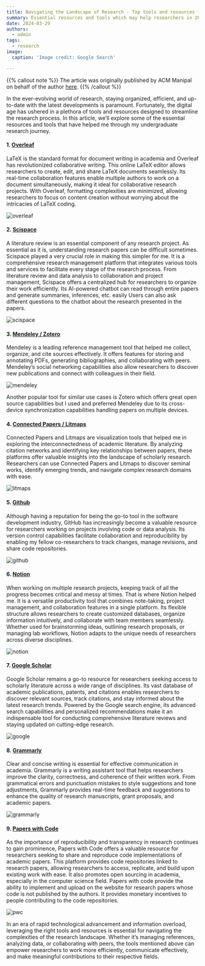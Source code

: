 ```yaml
---
title: Navigating the Landscape of Research - Top tools and resources for researchers in 2024
summary: Essential resources and tools which may help researchers in 2024
date: 2024-03-29
authors:
  - admin
tags:
  - research
image:
  caption: 'Image credit: Google Search'

---
```


{{% callout note %}}
The article was originally published by ACM Manipal on behalf of the author [here](https://medium.com/@acm.manipal/navigating-the-landscape-of-research-top-tools-and-resources-for-researchers-in-2024-48018769cd84).
{{% /callout %}}

In the ever-evolving world of research, staying organized, efficient, and up-to-date with the latest developments is paramount. Fortunately, the digital age has ushered in a plethora of tools and resources designed to streamline the research process. In this article, we’ll explore some of the essential resources and tools that have helped me through my undergraduate research journey.

#### 1. <u>Overleaf</u>

LaTeX is the standard format for document writing in academia and Overleaf has revolutionized collaborative writing. This online LaTeX editor allows researchers to create, edit, and share LaTeX documents seamlessly. Its real-time collaboration features enable multiple authors to work on a document simultaneously, making it ideal for collaborative research projects. With Overleaf, formatting complexities are minimized, allowing researchers to focus on content creation without worrying about the intricacies of LaTeX coding.

![overleaf](overleaf.jpg)


#### 2. <u>Scispace</u>

A literature review is an essential component of any research project. As essential as it is, understanding research papers can be difficult sometimes. Scispace played a very crucial role in making this simpler for me. It is a comprehensive research management platform that integrates various tools and services to facilitate every stage of the research process. From literature review and data analysis to collaboration and project management, Scispace offers a centralized hub for researchers to organize their work efficiently. Its AI-powered chatbot can read through entire papers and generate summaries, inferences, etc. easily Users can also ask different questions to the chatbot about the research presented in the papers.

![scispace](scispace.jpg)


#### 3. <u>Mendeley / Zotero</u>

Mendeley is a leading reference management tool that helped me collect, organize, and cite sources effectively. It offers features for storing and annotating PDFs, generating bibliographies, and collaborating with peers. Mendeley’s social networking capabilities also allow researchers to discover new publications and connect with colleagues in their field.

![mendeley](mendley.jpg)

Another popular tool for similar use cases is Zotero which offers great open source capabilities but I used and preferred Mendeley due to its cross-device synchronization capabilities handling papers on multiple devices.


#### 4. <u>Connected Papers / Litmaps</u>

Connected Papers and Litmaps are visualization tools that helped me in exploring the interconnectedness of academic literature. By analyzing citation networks and identifying key relationships between papers, these platforms offer valuable insights into the landscape of scholarly research. Researchers can use Connected Papers and Litmaps to discover seminal works, identify emerging trends, and navigate complex research domains with ease.

![litmaps](litmaps.jpg)


#### 5. <u>Github</u>

Although having a reputation for being the go-to tool in the software development industry, GitHub has increasingly become a valuable resource for researchers working on projects involving code or data analysis. Its version control capabilities facilitate collaboration and reproducibility by enabling my fellow co-researchers to track changes, manage revisions, and share code repositories.

![github](github.jpg)


#### 6. <u>Notion</u>

When working on multiple research projects, keeping track of all the progress becomes critical and messy at times. That is where Notion helped me. It is a versatile productivity tool that combines note-taking, project management, and collaboration features in a single platform. Its flexible structure allows researchers to create customized databases, organize information intuitively, and collaborate with team members seamlessly. Whether used for brainstorming ideas, outlining research proposals, or managing lab workflows, Notion adapts to the unique needs of researchers across diverse disciplines.

![notion](notion.jpg)


#### 7. <u>Google Scholar</u>

Google Scholar remains a go-to resource for researchers seeking access to scholarly literature across a wide range of disciplines. Its vast database of academic publications, patents, and citations enables researchers to discover relevant sources, track citations, and stay informed about the latest research trends. Powered by the Google search engine, its advanced search capabilities and personalized recommendations make it an indispensable tool for conducting comprehensive literature reviews and staying updated on cutting-edge research.

![google](google.jpg)


#### 8. <u>Grammarly</u>

Clear and concise writing is essential for effective communication in academia. Grammarly is a writing assistant tool that helps researchers improve the clarity, correctness, and coherence of their written work. From grammatical errors and punctuation mistakes to style suggestions and tone adjustments, Grammarly provides real-time feedback and suggestions to enhance the quality of research manuscripts, grant proposals, and academic papers.

![grammarly](grammarly.jpg)


#### 9. <u>Papers with Code</u>

As the importance of reproducibility and transparency in research continues to gain prominence, Papers with Code offers a valuable resource for researchers seeking to share and reproduce code implementations of academic papers. This platform provides code repositories linked to research papers, allowing researchers to access, replicate, and build upon existing work with ease. It also promotes open sourcing in academia, especially in the computer science field. Papers with code provide the ability to implement and upload on the website for research papers whose code is not published by the authors. It provides monetary incentives to people contributing to the code repositories.

![pwc](pwc.jpg)



In an era of rapid technological advancement and information overload, leveraging the right tools and resources is essential for navigating the complexities of the research landscape. Whether it’s managing references, analyzing data, or collaborating with peers, the tools mentioned above can empower researchers to work more efficiently, communicate effectively, and make meaningful contributions to their respective fields.











